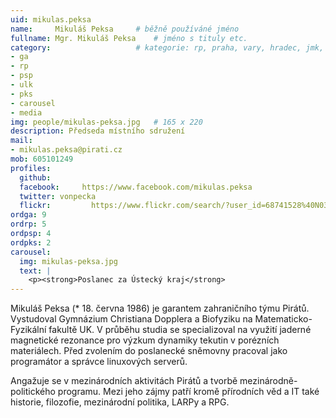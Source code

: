 ```yaml
---
uid: mikulas.peksa
name:     Mikuláš Peksa  	# běžně používáné jméno
fullname: Mgr. Mikuláš Peksa  	# jméno s tituly etc.
category:                 	# kategorie: rp, praha, vary, hradec, jmk, senat
- ga
- rp
- psp
- ulk
- pks
- carousel
- media
img: people/mikulas-peksa.jpg   # 165 x 220
description: Předseda místního sdružení
mail:
- mikulas.peksa@pirati.cz
mob: 605101249
profiles:
  github:       
  facebook:     https://www.facebook.com/mikulas.peksa
  twitter: vonpecka
  flickr:		  https://www.flickr.com/search/?user_id=68741528%40N03&sort=date-taken-desc&text=mikul%C3%A1%C5%A1%20peksa&view_all=1
ordga: 9
ordrp: 5
ordpsp: 4
ordpks: 2
carousel:
  img: mikulas-peksa.jpg
  text: |
    <p><strong>Poslanec za Ústecký kraj</strong>
---
```


Mikuláš Peksa (* 18. června 1986) je garantem zahraničního týmu Pirátů. Vystudoval Gymnázium Christiana Dopplera a Biofyziku na Matematicko-Fyzikální fakultě UK. V průběhu studia se specializoval na využití jaderné magnetické rezonance pro výzkum dynamiky tekutin v porézních materiálech. Před zvolením do poslanecké sněmovny pracoval jako programátor a správce linuxových serverů.

Angažuje se v mezinárodních aktivitách Pirátů a tvorbě mezinárodně-politického programu. Mezi jeho zájmy patří kromě přírodních věd a IT také historie, filozofie, mezinárodní politika, LARPy a RPG.
